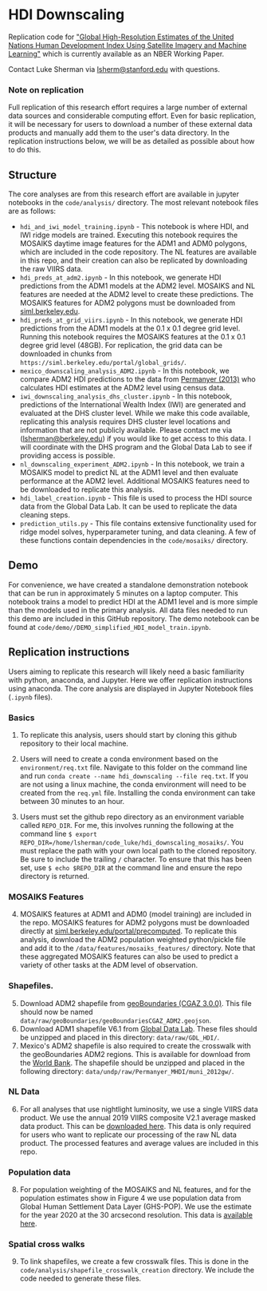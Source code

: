 # HDI Downscaling
Replication code for ["Global High-Resolution Estimates of the United Nations Human Development Index Using Satellite Imagery and Machine Learning"](https://www.nber.org/papers/w31044) which is currently available as an NBER Working Paper.

Contact Luke Sherman via lsherm@stanford.edu with questions.

### Note on replication
Full replication of this research effort requires a large number of external data sources and considerable computing effort. Even for basic replication, it will be necessary for users to download a number of these external data products and manually add them to the user's data directory. In the replication instructions below, we will be as detailed as possible about how to do this. 

## Structure

The core analyses are from this research effort are available in jupyter notebooks in the `code/analysis/` directory. The most relevant notebook files are as follows:

- `hdi_and_iwi_model_training.ipynb` - This notebook is where HDI, and IWI ridge models are trained. Executing this notebook requires the MOSAIKS daytime image features for the ADM1 and ADM0 polygons, which are included in the code repository. The NL features are available in this repo, and their creation can also be replicated by downloading the raw VIIRS data. 
- `hdi_preds_at_adm2.ipynb` - In this notebook, we generate HDI predictions from the ADM1 models at the ADM2 level. MOSAIKS and NL features are needed at the ADM2 level to create these predictions. The MOSAIKS features for ADM2 polygons must be downloaded from [siml.berkeley.edu](siml.berkeley.edu/portal/precomputed).
- `hdi_preds_at_grid_viirs.ipynb` - In this notebook, we generate HDI predictions from the ADM1 models at the 0.1 x 0.1 degree grid level. Running this notebook requires the MOSAIKS features at the 0.1 x 0.1 degree grid level (48GB). For replication, the grid data can be downloaded in chunks from `https://siml.berkeley.edu/portal/global_grids/`. 
- `mexico_downscaling_analysis_ADM2.ipynb` - In this notebook, we compare ADM2 HDI predictions to the data from [Permanyer (2013)](https://www.sciencedirect.com/science/article/abs/pii/S0305750X1200294X) who calculates HDI estimates at the ADM2 level using census data. 
- `iwi_downscaling_analysis_dhs_cluster.ipynb` - In this notebook, predictions of the International Wealth Index (IWI) are generated and evaluated at the DHS cluster level. While we make this code available, replicating this analysis requires DHS cluster level locations and information that are not publicly available. Please contact me via (lsherman@berkeley.edu) if you would like to get access to this data. I will coordinate with the DHS program and the Global Data Lab to see if providing access is possible. 
- `nl_downscaling_experiment_ADM2.ipynb` - In this notebook, we train a MOSAIKS model to predict NL at the ADM1 level and then evaluate performance at the ADM2 level. Additional MOSAIKS features need to be downloaded to replicate this analysis.
- `hdi_label_creation.ipynb` - This file is used to process the HDI source data from the Global Data Lab. It can be used to replicate the data cleaning steps.
- `prediction_utils.py` - This file contains extensive functionality used for ridge model solves, hyperparameter tuning, and data cleaning. A few of these functions contain dependencies in the `code/mosaiks/` directory. 


## Demo
For convenience, we have created a standalone demonstration notebook that can be run in approximately 5 minutes on a laptop computer. This notebook trains a model to predict HDI at the ADM1 level and is more simple than the models used in the primary analysis. All data files needed to run this demo are included in this GitHub repository. The demo notebook can be found at `code/demo//DEMO_simplified_HDI_model_train.ipynb`.


## Replication instructions

Users aiming to replicate this research will likely need a basic familiarity with python, anaconda, and Jupyter. Here we offer replication instructions using anaconda. The core analysis are displayed in Jupyter Notebook files (`.ipynb` files). 

### Basics
1. To replicate this analysis, users should start by cloning this github repository to their local machine. 

2. Users will need to create a conda environment based on the `environment/req.txt` file. Navigate to this folder on the command line and run `conda create --name hdi_downscaling --file req.txt`. If you are not using a linux machine, the conda environment will need to be created from the `req.yml` file. Installing the conda environment can take between 30 minutes to an hour.

3. Users must set the github repo directory as an environment variable called `REPO_DIR`. For me, this involves running the following at the command line `$ export REPO_DIR=/home/lsherman/code_luke/hdi_downscaling_mosaiks/`. You must replace the path with your own local path to the cloned repository. Be sure to include the trailing `/` character. To ensure that this has been set, use `$ echo $REPO_DIR` at the command line and ensure the repo directory is returned.


### MOSAIKS Features
4. MOSAIKS features at ADM1 and ADM0 (model training) are included in the repo. MOSAIKS features for ADM2 polygons must be downloaded directly at [siml.berkeley.edu/portal/precomputed](https://siml.berkeley.edu/portal/precomputed/). To replicate this analysis, download the ADM2 population weighted python/pickle file and add it to the `/data/features/mosaiks_features/` directory. Note that these aggregated MOSAIKS features can also be used to predict a variety of other tasks at the ADM level of observation.

### Shapefiles.
5. Download ADM2 shapefile  from [geoBoundaries (CGAZ 3.0.0)](https://www.geoboundaries.org/data/geoBoundariesCGAZ-3_0_0/ADM2/simplifyRatio_100/geoBoundariesCGAZ_ADM2.geojson). This file should now be named `data/raw/geoBoundaries/geoBoundariesCGAZ_ADM2.geojson`. 
6. Download ADM1 shapefile V6.1 from [Global Data Lab](https://globaldatalab.org/mygdl/downloads/shapefiles/). These files should be unzipped and placed in this directory: `data/raw/GDL_HDI/`.
7. Mexico's ADM2 shapefile is also required to create the crosswalk with the geoBoundaries ADM2 regions. This is available for download from the [World Bank](https://datacatalog.worldbank.org/search/dataset/0039294). The shapefile should be unzipped and placed in the following directory: `data/undp/raw/Permanyer_MHDI/muni_2012gw/`.

### NL Data
6. For all analyses that use nightlight luminosity, we use a single VIIRS data product. We use the annual 2019 VIIRS composite V2.1 average masked data product. This can be [downloaded here](
https://eogdata.mines.edu/nighttime_light/annual/v21/2019/). This data is only required for users who want to replicate our processing of the raw NL data product. The processed features and average values are included in this repo.

### Population data
8. For population weighting of the MOSAIKS and NL features, and for the population estimates show in Figure 4 we use population data from Global Human Settlement Data Layer (GHS-POP). We use the estimate for the year 2020 at the 30 arcsecond resolution. This data is [available here](https://ghsl.jrc.ec.europa.eu/download.php?ds=pop). 


### Spatial cross walks
9. To link shapefiles, we create a few crosswalk files. This is done in the `code/analysis/shapefile_crosswalk_creation` directory. We include the code needed to generate these files.

